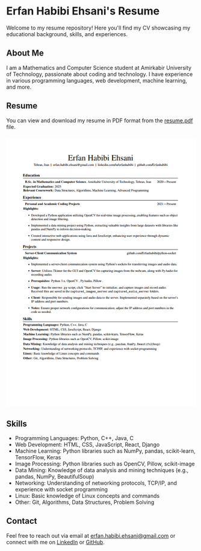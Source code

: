 # Erfan Habibi Ehsani's Resume

Welcome to my resume repository! Here you'll find my CV showcasing my educational background, skills, and experiences.

## About Me

I am a Mathematics and Computer Science student at Amirkabir University of Technology, passionate about coding and technology. I have experience in various programming languages, web development, machine learning, and more.

## Resume

You can view and download my resume in PDF format from the [resume.pdf](English\ResumeEn.pdf\\) file.

### ![My Resume](English\ResumeEn.png\\)

## Skills

- Programming Languages: Python, C++, Java, C
- Web Development: HTML, CSS, JavaScript, React, Django
- Machine Learning: Python libraries such as NumPy, pandas, scikit-learn, TensorFlow, Keras
- Image Processing: Python libraries such as OpenCV, Pillow, scikit-image
- Data Mining: Knowledge of data analysis and mining techniques (e.g., pandas, NumPy, BeautifulSoup)
- Networking: Understanding of networking protocols, TCP/IP, and experience with socket programming
- Linux: Basic knowledge of Linux concepts and commands
- Other: Git, Algorithms, Data Structures, Problem Solving

## Contact

Feel free to reach out via email at [erfan.habibi.ehsani@gmail.com](mailto:erfan.habibi.ehsani@gmail.com) or connect with me on [LinkedIn](https://www.linkedin.com/in/erfanhabibi/) or [GitHub](https://github.com/Erfanhabibi).

